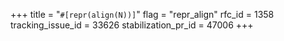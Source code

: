 +++
title = "`#[repr(align(N))]`"
flag = "repr_align"
rfc_id = 1358
tracking_issue_id = 33626
stabilization_pr_id = 47006
+++
